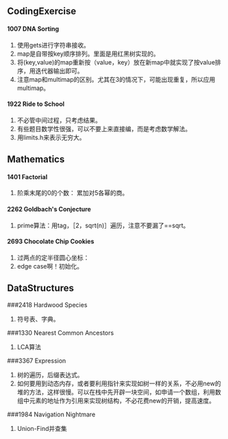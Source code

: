 ## CodingExercise
#### 1007 DNA Sorting
1. 使用gets进行字符串接收。
2. map是自带按key顺序排列。里面是用红黑树实现的。
3. 将(key,value)的map重新按（value，key）放在新map中就实现了按value排序，用迭代器输出即可。
4. 注意map和multimap的区别。尤其在3的情况下，可能出现重复，所以应用multimap。

#### 1922 Ride to School
1. 不必管中间过程，只考虑结果。
2. 有些题目数学性很强，可以不要上来直接编，而是考虑数学解法。
3. 用limits.h来表示无穷大。

## Mathematics
#### 1401 Factorial
1. 阶乘末尾的0的个数： 累加对5各幂的商。

#### 2262 Goldbach's Conjecture
1. prime算法：用tag，［2，sqrt(n)］遍历，注意不要漏了==sqrt。

#### 2693 Chocolate Chip Cookies
1. 过两点的定半径圆心坐标：
2. edge case啊！初始化。

## DataStructures
###2418 Hardwood Species
1. 符号表、字典。

###1330 Nearest Common Ancestors
1. LCA算法

###3367 Expression
1. 树的遍历，后缀表达式。
2. 如何要用到动态内存，或者要利用指针来实现如树一样的关系，不必用new的堆的方法，这样很慢。可以在栈中先开辟一块空间，如申请一个数组，利用数组中元素的地址作为引用来实现树结构，不必花费new的开销，提高速度。

###1984 Navigation Nightmare
1. Union-Find并查集
